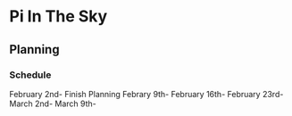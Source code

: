 # Pi In The Sky

## Planning

### Schedule

February 2nd- Finish Planning
Febrary 9th-
February 16th-
February 23rd-
March 2nd-
March 9th-
